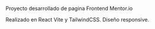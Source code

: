 Proyecto desarrollado de pagina Frontend Mentor.io

Realizado en React Vite y TailwindCSS. Diseño responsive.
